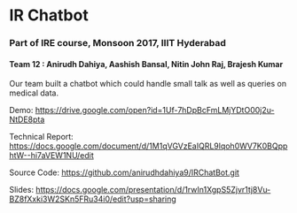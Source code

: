 # IR Chatbot
### Part of IRE course, Monsoon 2017, IIIT Hyderabad
#### Team 12 : Anirudh Dahiya, Aashish Bansal, Nitin John Raj, Brajesh Kumar

Our team built a chatbot which could handle small talk as well as queries on medical data.

Demo: https://drive.google.com/open?id=1Uf-7hDpBcFmLMjYDtO00j2u-NtDE8pta

Technical Report: https://docs.google.com/document/d/1M1qVGVzEaIQRL9lqoh0WV7K0BQpphtW--hi7aVEW1NU/edit

Source Code: https://github.com/anirudhdahiya9/IRChatBot.git

Slides: https://docs.google.com/presentation/d/1rwIn1XgpS5Zjvr1tj8Vu-BZ8fXxki3W2SKn5FRu34i0/edit?usp=sharing

